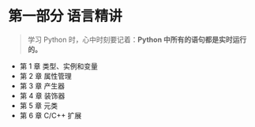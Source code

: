 # 第一部分 语言精讲

> 学习 Python 时，心中时刻要记着：**Python 中所有的语句都是实时运行的。**

- 第 1 章 类型、实例和变量
- 第 2 章 属性管理
- 第 3 章 产生器
- 第 4 章 装饰器
- 第 5 章 元类
- 第 6 章 C/C++ 扩展
